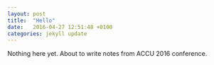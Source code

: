 ```yaml
---
layout: post
title:  "Hello"
date:   2016-04-27 12:51:48 +0100
categories: jekyll update
---
```

Nothing here yet.
About to write notes from ACCU 2016 conference.
